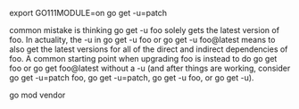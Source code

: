export GO111MODULE=on
go get -u=patch

common mistake is thinking go get -u foo solely gets the latest version of foo. In actuality, the -u in go get -u foo or go get -u foo@latest means to also get the latest versions for all of the direct and indirect dependencies of foo. A common starting point when upgrading foo is instead to do go get foo or go get foo@latest without a -u (and after things are working, consider go get -u=patch foo, go get -u=patch, go get -u foo, or go get -u).

go mod vendor
